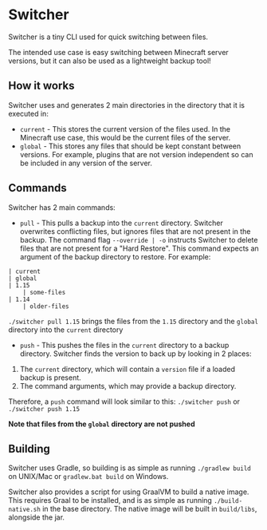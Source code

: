 # Switcher

Switcher is a tiny CLI used for quick switching between files.

The intended use case is easy switching between Minecraft server versions,
but it can also be used as a lightweight backup tool!

## How it works
Switcher uses and generates 2 main directories in the directory that it is executed in:
* `current` - This stores the current version of the files used. In the Minecraft use case, this
would be the current files of the server.
* `global` - This stores any files that should be kept constant between versions.
 For example, plugins that are not version independent so can be included in any version of the server.
 
 
## Commands
Switcher has 2 main commands:
* `pull` - This pulls a backup into the `current` directory. Switcher overwrites conflicting files,
but ignores files that are not present in the backup. The command flag `--override | -o` instructs 
Switcher to delete files that are not present for a "Hard Restore".
This command expects an argument of the backup directory to restore. For example: 
```
| current
| global
| 1.15
    | some-files
| 1.14
    | older-files
```
`./switcher pull 1.15` brings the files from the `1.15` directory and the `global` directory into the `current` directory


* `push` - This pushes the files in the `current` directory to a backup directory.
Switcher finds the version to back up by looking in 2 places:

1. The `current` directory, which will contain a `version` file if a loaded backup is present.
2. The command arguments, which may provide a backup directory.

Therefore, a `push` command will look similar to this:
`./switcher push` or `./switcher push 1.15` 

**Note that files from the `global` directory are not pushed**


## Building

Switcher uses Gradle, so building is as simple as running
`./gradlew build` on UNIX/Mac or `gradlew.bat build` on Windows.

Switcher also provides a script for using GraalVM to build a native image.
This requires Graal to be installed, and is as simple as running `./build-native.sh`
in the base directory. The native image will be built in `build/libs`, alongside the jar.
